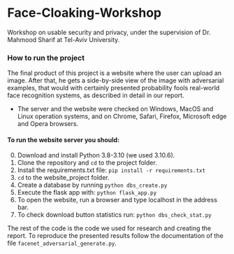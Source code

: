 # Face-Cloaking-Workshop

Workshop on usable security and privacy, under the supervision of Dr. Mahmood Sharif at Tel-Aviv University.

### How to run the project

The final product of this project is a website where the user can upload an image. After that, he gets a side-by-side view of the
image with adversarial examples, that would with certainly presented probability fools real-world face recognition systems,
as described in detail in our report.

* The server and the website were checked on Windows, MacOS and Linux operation systems,
and on Chrome, Safari, Firefox, Microsoft edge and Opera browsers.

#### To run the website server you should:

0. Download and install Python 3.8-3.10 (we used 3.10.6).
1. Clone the repository and ```cd``` to the project folder.
2. Install the requirements.txt file: ```pip install -r requirements.txt```
3. ```cd``` to the website_project folder.
4. Create a database by running ```python dbs_create.py```
5. Execute the flask app with: ```python flask_app.py```
6. To open the website, run a browser and type localhost in the address bar. 
7. To check download button statistics run: ```python dbs_check_stat.py```

The rest of the code is the code we used for research and creating the report. To reproduce the presented
results follow the documentation of the file ```facenet_adversarial_generate.py```.
